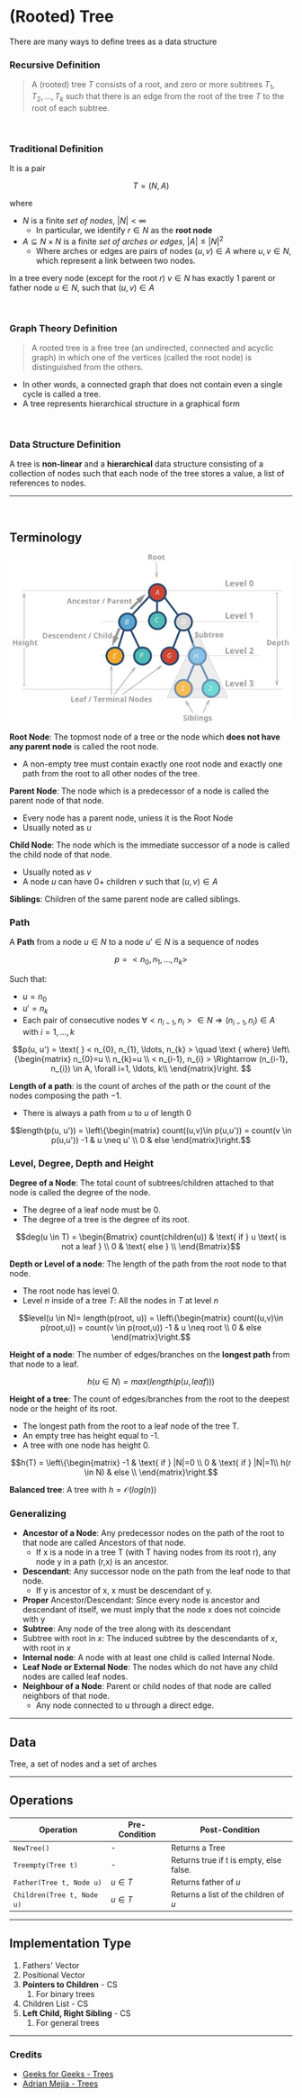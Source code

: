 # (Rooted) Tree
There are many ways to define trees as a data structure

### Recursive Definition
> A (rooted) tree $T$ consists of a root, and zero or more subtrees $T_{1}, T_{2}, \ldots , T_{k}$ such that there is 
> an edge from the root of the tree $T$ to the root of each subtree.

<br>

### Traditional Definition
It is a pair

$$T = (N, A) $$

where
* $N$ is a finite _set of nodes_, $|N| < \infty$
  * In particular, we identify $r \in N$ as the **root node**
* $A \subseteq N \times N$ is a finite _set of arches or edges_, $|A| \leq |N|^{2}$
  * Where arches or edges are pairs of nodes $(u,v) \in A$ where $u,v \in N$, which represent a link between two nodes.

In a tree every node (except for the root $r$) $v \in N$ has exactly 1 parent or father node $u \in N$, 
such that $(u,v) \in A$ 

<br>

### Graph Theory Definition 
> A rooted tree is a free tree (an undirected, connected and acyclic graph) in which one of the vertices (called the 
> root node) is distinguished from the others.
* In other words, a connected graph that does not contain even a single cycle is called a tree. 
* A tree represents hierarchical structure in a graphical form

<br>

### Data Structure Definition
A tree is **non-linear** and a **hierarchical** data structure consisting of a collection of nodes such that each node
of the tree stores a value, a list of references to nodes.

---

<br>

## Terminology

![Tree example](https://github.com/PayThePizzo/DataStrutucures-Algorithms//blob/main/Resources/tree-parts.jpg?raw=TRUE)

**Root Node**: The topmost node of a tree or the node which **does not have any parent node** is called the root node.
* A non-empty tree must contain exactly one root node and exactly one path from the root to all other nodes of the tree.

**Parent Node**: The node which is a predecessor of a node is called the parent node of that node. 
* Every node has a parent node, unless it is the Root Node
* Usually noted as $u$

**Child Node**: The node which is the immediate successor of a node is called the child node of that node.
* Usually noted as $v$
* A node $u$ can have $0+$ children $v$ such that $(u,v) \in A$

**Siblings**: Children of the same parent node are called siblings.

### Path

A **Path** from a node $u \in N$ to a node $u' \in N$ is a sequence of nodes 

$$p = < n_{0}, n_{1}, \ldots, n_{k} >$$ 

Such that:
* $u = n_{0}$
* $u' = n_{k}$ 
* Each pair of consecutive nodes $\forall < n_{i-1}, n_{i} > \in N \Rightarrow (n_{i-1}, n_{i}) \in A$ with $i = 1, \ldots, k$

```math
p(u, u') = \text{ } < n_{0}, n_{1}, \ldots, n_{k} > \quad \text { where} \left\{\begin{matrix}
 n_{0}=u \\
 n_{k}=u \\
 < n_{i-1}, n_{i} > \Rightarrow (n_{i-1}, n_{i}) \in A, \forall i=1, \ldots, k\\
\end{matrix}\right. 
```

**Length of a path**: is the count of arches of the path or the count of the nodes composing the path $-1$.
* There is always a path from *u* to *u* of length 0

```math
length(p(u, u')) = 
\left\{\begin{matrix}
count((u,v)\in p(u,u')) = count(v \in p(u,u')) -1 &  u \neq u' \\
0 & else
\end{matrix}\right.
```

### Level, Degree, Depth and Height

**Degree of a Node**: The total count of subtrees/children attached to that node is called the degree of the node.
* The degree of a leaf node must be 0.
* The degree of a tree is the degree of its root.

```math
deg(u \in T) = \begin{Bmatrix}
count(children(u)) & \text{ if } u \text{ is not a leaf } \\
0 & \text{ else } \\
\end{Bmatrix}
```

**Depth or Level of a node**: The length of the path from the root node to that node.
* The root node has level 0.
* Level $n$ inside of a tree $T$: All the nodes in $T$ at level $n$

```math
level(u \in N)= length(p(root, u)) = 
\left\{\begin{matrix}
count((u,v)\in p(root,u)) = count(v \in p(root,u)) -1 &  u \neq root \\
0 & else
\end{matrix}\right.
```

**Height of a node**: The number of edges/branches on the **longest path** from that node to a leaf.

```math
h(u \in N) = max(length(p(u, leaf))) 
```

**Height of a tree**: The count of edges/branches from the root to the deepest node or the height of its root.
* The longest path from the root to a leaf node of the tree T.
* An empty tree has height equal to -1.
* A tree with one node has height 0.

```math
h(T) = 
\left\{\begin{matrix}
-1 & \text{ if } |N|=0 \\
 0 & \text{ if } |N|=1\\
h(r \in N) & else \\
\end{matrix}\right.
```

**Balanced tree**: A tree with $h = \mathcal{O}(log(n))$

### Generalizing

* **Ancestor of a Node**: Any predecessor nodes on the path of the root to that node are called Ancestors of that node. 
  * If x is a node in a tree T (with T having nodes from its root r), any node y in a path (r,x) is an ancestor.
* **Descendant**: Any successor node on the path from the leaf node to that node.
  * If y is ancestor of x, x must be descendant of y.
* **Proper** Ancestor/Descendant: Since every node is ancestor and descendant of itself, we must imply that the node x does not coincide with y
* **Subtree**: Any node of the tree along with its descendant
* Subtree with root in $x$: The induced subtree by the descendants of $x$, with root in $x$
* **Internal node**: A node with at least one child is called Internal Node. 
* **Leaf Node or External Node**: The nodes which do not have any child nodes are called leaf nodes.
* **Neighbour of a Node**: Parent or child nodes of that node are called neighbors of that node. 
  * Any node connected to u through a direct edge.


---

## Data
Tree, a set of nodes and a set of arches

---

## Operations

| **Operation**              	| **Pre-Condition** 	| **Post-Condition**                      	|
|----------------------------	|-------------------	|-----------------------------------------	|
| `NewTree()`                	| -                 	| Returns a Tree                          	|
| `Treempty(Tree t)`         	| -                 	| Returns true if t is empty, else false. 	|
| `Father(Tree t, Node u)`   	| $u \in T$         	| Returns father of $u$                   	|
| `Children(Tree t, Node u)` 	| $u \in T$         	| Returns a list of the children of $u$   	|

---
## Implementation Type
1. Fathers' Vector
2. Positional Vector
3. **Pointers to Children** - CS
   1. For binary trees
4. Children List - CS
5. **Left Child, Right Sibling** - CS
   1. For general trees

---

### Credits
* [Geeks for Geeks - Trees](https://www.geeksforgeeks.org/)
* [Adrian Mejia - Trees](https://adrianmejia.com/data-structures-for-beginners-trees-binary-search-tree-tutorial/)
